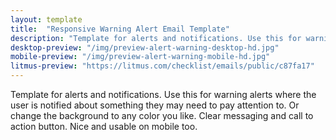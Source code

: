 ```yaml
---
layout: template
title:  "Responsive Warning Alert Email Template"
description: "Template for alerts and notifications. Use this for warning alerts where the user needs to be highly aware of an event that has occured. Responsive, tested with mobile and desktop devices, Gmail, Outlook, Apple Mail, Yahoo and more. Ready to use with your email service provider."
desktop-preview: "/img/preview-alert-warning-desktop-hd.jpg"
mobile-preview: "/img/preview-alert-warning-mobile-hd.jpg"
litmus-preview: "https://litmus.com/checklist/emails/public/c87fa17"
---
```


<p>Template for alerts and notifications. Use this for warning alerts where the user is notified about something they may need to pay attention to. Or change the background to any color you like. Clear messaging and call to action button. Nice and usable on mobile too.</p>


